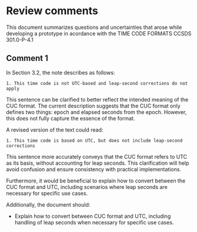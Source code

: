 # Review comments

This document summarizes questions and uncertainties that arose while developing
a prototype in acordance with the TIME CODE FORMATS CCSDS 301.0-P-4.1

## Comment 1

In Section 3.2, the note describes as follows:

`1. This time code is not UTC-based and leap-second corrections do not apply`

This sentence can be clarified to better reflect the intended meaning of the CUC format. The current description suggests that the CUC format only defines two things: epoch and elapsed seconds from the epoch. However, this does not fully capture the essence of the format.

A revised version of the text could read:

`1. This time code is based on UTC, but does not include leap-second corrections`

This sentence more accurately conveys that the CUC format refers to UTC as its basis, without accounting for leap seconds. This clarification will help avoid confusion and ensure consistency with practical implementations.

Furthermore, it would be beneficial to explain how to convert between the CUC format and UTC, including scenarios where leap seconds are necessary for specific use cases.

Additionally, the document should:

- Explain how to convert between CUC format and UTC, including handling of leap seconds when necessary for specific use cases.
